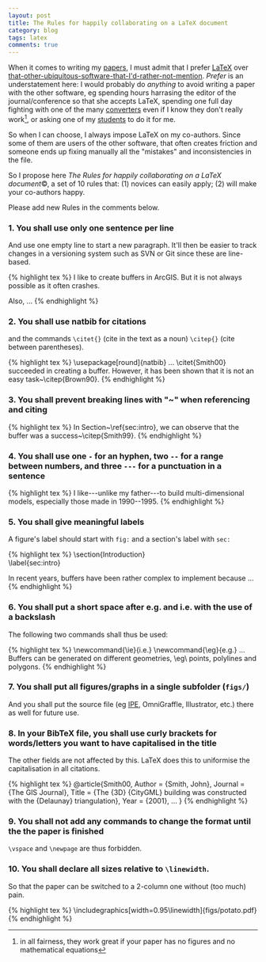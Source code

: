 ```yaml
---
layout: post
title: The Rules for happily collaborating on a LaTeX document
category: blog
tags: latex
comments: true
---
```


When it comes to writing my [papers](/pubs/), I must admit that I prefer [LaTeX](http://latex-project.org/intro.html) over [that-other-ubiquitous-software-that-I'd-rather-not-mention](http://www.wordperfect.com/rw/). 
*Prefer* is an understatement here: I would probably do *anything* to avoid writing a paper with the other software, eg spending hours harrasing the editor of the journal/conference so that she accepts LaTeX, spending one full day fighting with one of the many [converters](http://peterwittek.com/2013/11/comparing-latex-conversion-tools/) even if I know they don't really work[^1], or asking one of my [students](/proteges/) to do it for me.

So when I can choose, I always impose LaTeX on my co-authors. 
Since some of them are users of the other software, that often creates friction and someone ends up fixing manually all the "mistakes" and inconsistencies in the file. 

So I propose here *The Rules for happily collaborating on a LaTeX document*©, a set of 10 rules that: (1) novices can easily apply; (2) will make your co-authors happy. 

Please add new Rules in the comments below.


### 1. You shall use only one sentence per line

And use one empty line to start a new paragraph.
It'll then be easier to track changes in a versioning system such as SVN or Git since these are line-based.

{% highlight tex %}
I like to create buffers in ArcGIS.
But it is not always possible as it often crashes.

Also, ...
{% endhighlight %} 


### 2. You shall use natbib for citations

and the commands `\citet{}` (cite in the text as a noun) `\citep{}` (cite between parentheses). 

{% highlight tex %}
\usepackage[round]{natbib}
...
\citet{Smith00} succeeded in creating a buffer.
However, it has been shown that it is not an easy task~\citep{Brown90}.
{% endhighlight %} 


### 3. You shall prevent breaking lines with "~" when referencing and citing

{% highlight tex %}
In Section~\ref{sec:intro}, we can observe that the buffer was a success~\citep{Smith99}.
{% endhighlight %} 


### 4. You shall use one `-` for an hyphen, two `--` for a range between numbers, and three `---` for a punctuation in a sentence

{% highlight tex %}
I like---unlike my father---to build multi-dimensional models, 
especially those made in 1990--1995.
{% endhighlight %} 


### 5. You shall give meaningful labels
A figure's label should start with `fig:` and a section's label with `sec:`

{% highlight tex %}
\section{Introduction}  
\label{sec:intro}

In recent years, buffers have been rather complex to implement because ...
{% endhighlight %} 


### 6. You shall put a short space after e.g. and i.e. with the use of a backslash

The following two commands shall thus be used:

{% highlight tex %}
\newcommand{\ie}{i.e.}
\newcommand{\eg}{e.g.}
...
Buffers can be generated on different geometries, \eg\ points, polylines and polygons.
{% endhighlight %}


### 7. You shall put all figures/graphs in a single subfolder (`figs/`)

And you shall put the source file (eg [IPE](http://ipe7.sourceforge.net), OmniGraffle, Illustrator, etc.) there as well for future use.


### 8. In your BibTeX file, you shall use curly brackets for words/letters you want to have capitalised in the title

The other fields are not affected by this. LaTeX does this to uniformise the capitalisation in all citations.

{% highlight tex %}
@article{Smith00,
  Author = {Smith, John},
  Journal = {The GIS Journal},
  Title = {The {3D} {CityGML} building was constructed with the {Delaunay} triangulation},
  Year = {2001},
  ...
}
{% endhighlight %} 


### 9. You shall not add any commands to change the format until the the paper is finished

`\vspace` and `\newpage` are thus forbidden.


### 10. You shall declare all sizes relative to `\linewidth`.

So that the paper can be switched to a 2-column one without (too much) pain.

{% highlight tex %}
\includegraphics[width=0.95\linewidth]{figs/potato.pdf}
{% endhighlight %} 

[^1]: in all fairness, they work great if your paper has no figures and no mathematical equations
